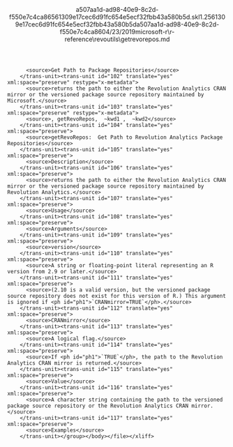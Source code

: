 <?xml version="1.0"?><xliff version="1.2" xmlns="urn:oasis:names:tc:xliff:document:1.2" xmlns:xsi="http://www.w3.org/2001/XMLSchema-instance" xsi:schemaLocation="urn:oasis:names:tc:xliff:document:1.2 xliff-core-1.2-transitional.xsd"><file datatype="xml" original="getrevorepos.md" source-language="en-US" target-language="en-US"><header><tool tool-id="mdxliff" tool-name="mdxliff" tool-version="1.0-1931010" tool-company="Microsoft" /><xliffext:skl_file_name xmlns:xliffext="urn:microsoft:content:schema:xliffextensions">a507aa1d-ad98-40e9-8c2d-f550e7c4ca86561309e17cec6d91fc654e5ecf32fbb43a580b5d.skl</xliffext:skl_file_name><xliffext:version xmlns:xliffext="urn:microsoft:content:schema:xliffextensions">1.2</xliffext:version><xliffext:ms.openlocfilehash xmlns:xliffext="urn:microsoft:content:schema:xliffextensions">561309e17cec6d91fc654e5ecf32fbb43a580b5d</xliffext:ms.openlocfilehash><xliffext:ms.sourcegitcommit xmlns:xliffext="urn:microsoft:content:schema:xliffextensions">a507aa1d-ad98-40e9-8c2d-f550e7c4ca86</xliffext:ms.sourcegitcommit><xliffext:ms.lasthandoff xmlns:xliffext="urn:microsoft:content:schema:xliffextensions">04/23/2019</xliffext:ms.lasthandoff><xliffext:ms.openlocfilepath xmlns:xliffext="urn:microsoft:content:schema:xliffextensions">microsoft-r\r-reference\revoutils\getrevorepos.md</xliffext:ms.openlocfilepath></header><body><group id="content" extype="content"><trans-unit id="101" translate="yes" xml:space="preserve" restype="x-metadata">
          <source>Get Path to Package Repositories</source>
        </trans-unit><trans-unit id="102" translate="yes" xml:space="preserve" restype="x-metadata">
          <source>returns the path to either the Revolution Analytics CRAN mirror or the versioned package source repository maintained by Microsoft.</source>
        </trans-unit><trans-unit id="103" translate="yes" xml:space="preserve" restype="x-metadata">
          <source>, getRevoRepos,  ~kwd1 ,  ~kwd2</source>
        </trans-unit><trans-unit id="104" translate="yes" xml:space="preserve">
          <source>getRevoRepos:  Get Path to Revolution Analytics Package Repositories</source>
        </trans-unit><trans-unit id="105" translate="yes" xml:space="preserve">
          <source>Description</source>
        </trans-unit><trans-unit id="106" translate="yes" xml:space="preserve">
          <source>returns the path to either the Revolution Analytics CRAN mirror or the versioned package source repository maintained by Revolution Analytics.</source>
        </trans-unit><trans-unit id="107" translate="yes" xml:space="preserve">
          <source>Usage</source>
        </trans-unit><trans-unit id="108" translate="yes" xml:space="preserve">
          <source>Arguments</source>
        </trans-unit><trans-unit id="109" translate="yes" xml:space="preserve">
          <source>version</source>
        </trans-unit><trans-unit id="110" translate="yes" xml:space="preserve">
          <source>A string or floating-point literal representing an R version from 2.9 or later.</source>
        </trans-unit><trans-unit id="111" translate="yes" xml:space="preserve">
          <source>(2.10 is a valid version, but the versioned package source repository does not exist for this version of R.) This argument is ignored if <ph id="ph1">`CRANmirror=TRUE`</ph>.</source>
        </trans-unit><trans-unit id="112" translate="yes" xml:space="preserve">
          <source>CRANmirror</source>
        </trans-unit><trans-unit id="113" translate="yes" xml:space="preserve">
          <source>A logical flag.</source>
        </trans-unit><trans-unit id="114" translate="yes" xml:space="preserve">
          <source>If <ph id="ph1">`TRUE`</ph>, the path to the Revolution Analytics CRAN mirror is returned.</source>
        </trans-unit><trans-unit id="115" translate="yes" xml:space="preserve">
          <source>Value</source>
        </trans-unit><trans-unit id="116" translate="yes" xml:space="preserve">
          <source>A character string containing the path to the versioned package source repository or the Revolution Analytics CRAN mirror.</source>
        </trans-unit><trans-unit id="117" translate="yes" xml:space="preserve">
          <source>Examples</source>
        </trans-unit></group></body></file></xliff>